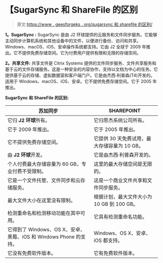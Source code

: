 # 【SugarSync 和 ShareFile 的区别

> 原文:[https://www . geesforgeks . org/sugarsync 和 sharefile 的区别/](https://www.geeksforgeeks.org/difference-between-sugarsync-and-sharefile/)

**1。SugarSync :**
SugarSync 是由 J2 环球提供的云服务和文件同步服务。它能够主动同步计算机系统和其他设备中的文件，以便进行备份、访问和共享。Windows、macOS、iOS、安卓操作系统都支持。它由 J2 全球于 2009 年推出。它不提供免费存储空间。它为付费用户提供有限和无限的存储空间。

**2。共享文件:**
共享文件是 Citrix Systems 提供的文件同步服务、文件共享服务和基于云的文件存储服务。这是一种安全的内容协作，支持以文档为中心的任务。它提供基于云的存储、虚拟数据室和客户端门户。它是由杰西·利普森(T4)开发的。适用于 Windows、macOS、iOS、安卓。它不提供免费存储空间。它于 2005 年推出。

**SugarSync 和 ShareFile 的区别:**

<center>

| 苏加同步 | SHAREPOINT |
| --- | --- |
| 它归 **J2 环球**所有。 | 它归思杰系统公司所有。 |
| 它于 2009 年推出。 | 它于 2005 年推出。 |
| 它不提供免费存储空间。 | 它提供 30 天免费试用，最大存储容量为 10 GB。 |
| 由 **J2 环球**开发。 | 它是由杰西·利普森开发的。 |
| 个人付费最大存储容量为 60 GB，专业付费不受限制。 | 这里的最大存储空间是无限的。 |
| 它是一个文件托管、文件同步和云存储服务。 | 这是一个商业文件共享和文件同步服务。 |
| 最大文件大小在这里没有限制。 | 根据计划，最大文件大小为 10 GB 到 100 GB。 |
| 检测重命名和检测移动功能在其中可用。 | 它具有检测重命名功能。 |
| 它得到了 Windows、OS X、安卓、黑莓、iOS 和 Windows Phone 的支持。 | Windows、OS X、安卓、iOS 都支持。 |
| 它没有免费软件版本。 | 它有免费软件版本。 |

</center>